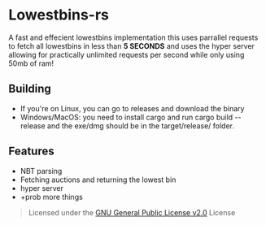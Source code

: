 # Lowestbins-rs

A fast and effecient lowestbins implementation this uses parrallel requests to fetch all lowestbins in less than **5 SECONDS** and uses the hyper server allowing for practically unlimited requests per second while only using 50mb of ram!

## Building

- If you're on Linux, you can go to releases and download the binary
- Windows/MacOS: you need to install cargo and run cargo build --release and the exe/dmg should be in the target/release/ folder.

## Features

- NBT parsing
- Fetching auctions and returning the lowest bin
- hyper server
- \+prob more things

> Licensed under the [GNU General Public License v2.0](./LICENSE) License

